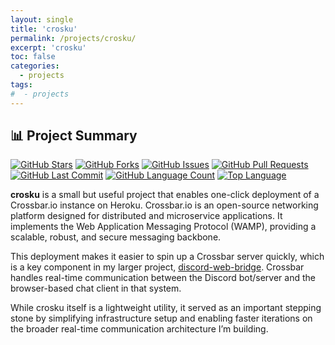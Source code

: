 ```yaml
---
layout: single
title: 'crosku'
permalink: /projects/crosku/
excerpt: 'crosku'
toc: false
categories:
  - projects
tags:
#  - projects
---
```


## 📊 Project Summary

[![GitHub Stars](https://img.shields.io/github/stars/nntin/crosku)](https://github.com/nntin/crosku/stargazers)
[![GitHub Forks](https://img.shields.io/github/forks/nntin/crosku)](https://github.com/nntin/crosku/network)
[![GitHub Issues](https://img.shields.io/github/issues/nntin/crosku)](https://github.com/nntin/crosku/issues)
[![GitHub Pull Requests](https://img.shields.io/github/issues-pr/nntin/crosku)](https://github.com/nntin/crosku/pulls)
[![GitHub Last Commit](https://img.shields.io/github/last-commit/nntin/crosku)](https://github.com/nntin/crosku/commits)
[![GitHub Language Count](https://img.shields.io/github/languages/count/nntin/crosku)](https://github.com/nntin/crosku)
[![Top Language](https://img.shields.io/github/languages/top/nntin/crosku)](https://github.com/nntin/crosku)

**crosku** is a small but useful project that enables one-click deployment of a Crossbar.io instance on Heroku. Crossbar.io is an open-source networking platform designed for distributed and microservice applications. It implements the Web Application Messaging Protocol (WAMP), providing a scalable, robust, and secure messaging backbone.

This deployment makes it easier to spin up a Crossbar server quickly, which is a key component in my larger project, [discord-web-bridge](../discord-web-bridge). Crossbar handles real-time communication between the Discord bot/server and the browser-based chat client in that system.

While crosku itself is a lightweight utility, it served as an important stepping stone by simplifying infrastructure setup and enabling faster iterations on the broader real-time communication architecture I’m building.
